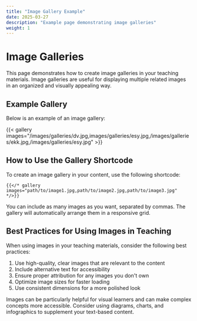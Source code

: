 ```yaml
---
title: "Image Gallery Example"
date: 2025-03-27
description: "Example page demonstrating image galleries"
weight: 1
---
```


# Image Galleries

This page demonstrates how to create image galleries in your teaching materials. Image galleries are useful for displaying multiple related images in an organized and visually appealing way.

## Example Gallery

Below is an example of an image gallery:

{{< gallery images="/images/galleries/dv.jpg,images/galleries/esy.jpg,/images/galleries/ekk.jpg,/images/galleries/esy.jpg" >}}

## How to Use the Gallery Shortcode

To create an image gallery in your content, use the following shortcode:

```
{{</* gallery images="path/to/image1.jpg,path/to/image2.jpg,path/to/image3.jpg" */>}}
```

You can include as many images as you want, separated by commas. The gallery will automatically arrange them in a responsive grid.

## Best Practices for Using Images in Teaching

When using images in your teaching materials, consider the following best practices:

1. Use high-quality, clear images that are relevant to the content
2. Include alternative text for accessibility
3. Ensure proper attribution for any images you don't own
4. Optimize image sizes for faster loading
5. Use consistent dimensions for a more polished look

Images can be particularly helpful for visual learners and can make complex concepts more accessible. Consider using diagrams, charts, and infographics to supplement your text-based content.
